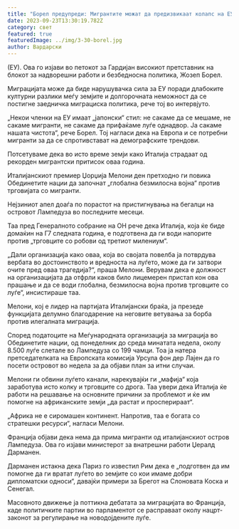 ```yaml
---
title: "Борел предупреди: Мигрантите можат да предизвикаат колапс на ЕУ"
date: 2023-09-23T13:30:19.782Z
category: свет
featured: true
featuredImage: ../img/3-30-borel.jpg
author: Вардарски
---
```

(ЕУ). Ова го изјави во петокот за Гардијан високиот претставник на блокот за надворешни работи и безбедносна политика, Жозеп Борел.

Миграцијата може да биде нарушувачка сила за ЕУ ​​поради длабоките културни разлики меѓу земјите и долгорочната неможност да се постигне заедничка миграциска политика, рече тој во интервјуто.

„Некои членки на ЕУ имаат „јапонски“ стил: не сакаме да се мешаме, не сакаме мигранти, не сакаме да прифаќаме луѓе однадвор. Ја сакаме нашата чистота“, рече Борел. Тој нагласи дека на Европа и се потребни мигранти за да се спротивстават на демографските трендови.

Потсетуваме дека во исто време земји како Италија страдаат од рекорден мигрантски притисок оваа година.

Италијанскиот премиер Џорџија Мелони ден претходно ги повика Обединетите нации да започнат „глобална безмилосна војна“ против трговијата со мигранти.

Нејзиниот апел доаѓа по порастот на пристигнувања на бегалци на островот Лампедуза во последните месеци.

Таа пред Генералното собрание на ОН рече дека Италија, која ќе биде домаќин на Г7 следната година, е подготвена да ги води напорите против „трговците со робови од третиот милениум“.

„Дали организација како оваа, која во својата повелба ја потврдува вербата во достоинството и вредноста на луѓето, може да ги затвори очите пред оваа трагедија?“, праша Мелони. Верувам дека е должност на организацијата да отфрли каков било лицемерен пристап кон ова прашање и да се води глобална, безмилосна војна против трговците со луѓе“, инсистираше таа.

Мелони, кој е лидер на партијата Италијански браќа, ја презеде функцијата делумно благодарение на неговите ветувања за борба против илегалната миграција.

Според податоците на Меѓународната организација за миграција во Обединетите нации, од понеделник до среда минатата недела, околу 8.500 луѓе слетале во Лампедуза со 199 чамци. Тоа ја натера претседателката на Европската комисија Урсула фон дер Лајен да го посети островот во недела за да објави план за итни случаи.

Мелони ги обвини луѓето канали, нарекувајќи ги „мафија“ која заработува исто колку и трговците со дрога. Таа увери дека Италија ќе работи на решавање на основните причини за проблемот и ќе им помогне на африканските земји „да растат и просперираат“.

„Африка не е сиромашен континент. Напротив, таа е богата со стратешки ресурси“, нагласи Мелони.

Франција објави дека нема да прима мигранти од италијанскиот остров Лампедуза. Ова го изјави министерот за внатрешни работи Џералд Дарманен.

Дарманен истакна дека Париз го известил Рим дека е „подготвен да им помогне да ги вратат луѓето во земјите со кои имаме добри дипломатски односи“, давајќи примери за Брегот на Слоновата Коска и Сенегал.

Масовното движење ја поттикна дебатата за миграцијата во Франција, каде политичките партии во парламентот се расправаат околу нацрт-законот за регулирање на новодојдените луѓе.